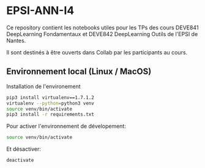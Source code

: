 # EPSI-ANN-I4

Ce repository contient les notebooks utiles pour les TPs des cours DEVE841 DeepLearning Fondamentaux et DEVE842 DeepLearning Outils de l'EPSI de Nantes.

Il sont destinés à être ouverts dans Collab par les participants au cours.

## Environnement local (Linux / MacOS)

Installation de l'environement
```sh
pip3 install virtualenv==1.7.1.2
virtualenv --python=python3 venv
source venv/bin/activate
pip3 install -r requirements.txt
```

Pour activer l'environnement de dévelopement:
```sh
source venv/bin/activate
```

Et désactiver:
```sh
deactivate
```
